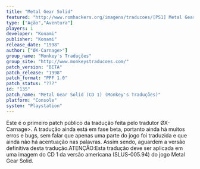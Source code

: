 ```yaml
---
title: "Metal Gear Solid"
featured: "http://www.romhackers.org/imagens/traducoes/[PS1] Metal Gear Solid - Monkey's Traduções - 1.jpg"
type: ["Ação","Aventura"]
players: 1
developer: "Konami"
publisher: "Konami"
release_date: "1998"
author: ["ØX-Carnage>"]
group_name: "Monkey's Traduções"
group_site: "http://www.monkeystraducoes.com/"
patch_version: "BETA"
patch_release: "1998"
patch_format: "PPF 1.0"
patch_status: "???"
id: "135"
patch_name: "Metal Gear Solid (CD 1) (Monkey's Traduções)"
platform: "Console"
system: "Playstation"
---
```


Este é o primeiro patch público da tradução feita pelo tradutor ØX-Carnage>. A tradução ainda está em fase beta, portanto ainda há muitos erros e bugs, sem falar que apenas uma parte do jogo foi traduzida e que ainda não há acentuação nas palavras. Assim sendo, aguardem a versão definitiva desta tradução.ATENÇÃO:Esta tradução deve ser aplicada em uma imagem do CD 1 da versão americana (SLUS-005.94) do jogo Metal Gear Solid.